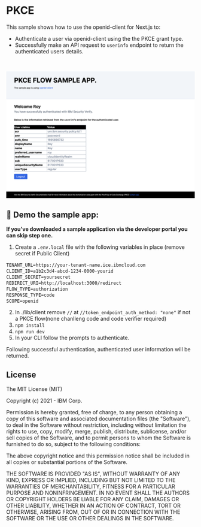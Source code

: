 # PKCE

This sample shows how to use the openid-client for Next.js to:
 - Authenticate a user via openid-client using the the PKCE grant type.
 - Successfully make an API request to `userinfo` endpoint to return the authenticated users details.

<br>

![screenshot](screenshot.png)

## :rocket: Demo the sample app:
**If you've downloaded a sample application via the developer portal you can skip step one.**
1. Create a `.env.local` file with the following variables in place (remove secret if Public Client)
```
TENANT_URL=https://your-tenant-name.ice.ibmcloud.com
CLIENT_ID=a1b2c3d4-abcd-1234-0000-yourid
CLIENT_SECRET=yoursecret
REDIRECT_URI=http://localhost:3000/redirect
FLOW_TYPE=authorization
RESPONSE_TYPE=code
SCOPE=openid
```
2. In ./lib/client remove `//` at `//token_endpoint_auth_method: "none"` if not a PKCE flow(none chanlleng code and code verifier required)
3. `npm install`
4. `npm run dev`
5. In your CLI follow the prompts to authenticate.

Following successful authentication, authenticated user information will be returned.

## License

The MIT License (MIT)

Copyright (c) 2021 - IBM Corp.

Permission is hereby granted, free of charge, to any person obtaining a copy of this software and associated documentation files (the "Software"), to deal in the Software without restriction, including without limitation the rights to use, copy, modify, merge, publish, distribute, sublicense, and/or sell copies of the Software, and to permit persons to whom the Software is furnished to do so, subject to the following conditions:

The above copyright notice and this permission notice shall be included in all copies or substantial portions of the Software.

THE SOFTWARE IS PROVIDED "AS IS", WITHOUT WARRANTY OF ANY KIND, EXPRESS OR IMPLIED, INCLUDING BUT NOT LIMITED TO THE WARRANTIES OF MERCHANTABILITY, FITNESS FOR A PARTICULAR PURPOSE AND NONINFRINGEMENT. IN NO EVENT SHALL THE AUTHORS OR COPYRIGHT HOLDERS BE LIABLE FOR ANY CLAIM, DAMAGES OR OTHER LIABILITY, WHETHER IN AN ACTION OF CONTRACT, TORT OR OTHERWISE, ARISING FROM, OUT OF OR IN CONNECTION WITH THE SOFTWARE OR THE USE OR OTHER DEALINGS IN THE SOFTWARE.